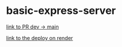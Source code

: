 # basic-express-server

[link to PR dev -> main](https://github.com/Arkuris/basic-express-server/pull/1)

[link to the deploy on render](https://dashboard.render.com/web/srv-ck52s1ei9prc73eduvqg/deploys/dep-ck52vtui9prc73eer6o0)